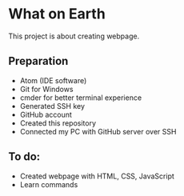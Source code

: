 # What on Earth
This project is about creating webpage.

## Preparation
- Atom (IDE software)
- Git for Windows
- cmder for better terminal experience
- Generated SSH key
- GitHub account
- Created this repository
- Connected my PC with GitHub server over SSH

## To do:
- Created webpage with HTML, CSS, JavaScript
- Learn commands
